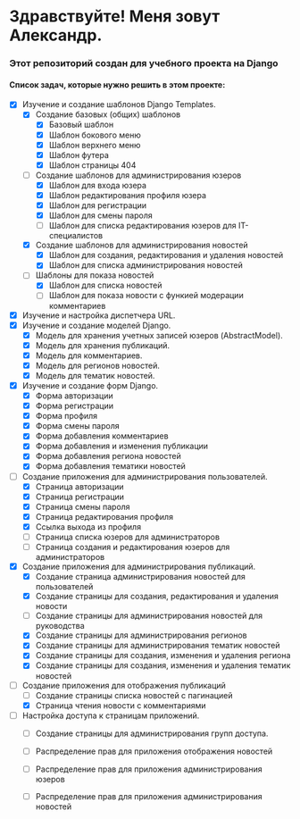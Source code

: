 # Здравствуйте! Меня зовут Александр.
### Этот репозиторий создан для учебного проекта на Django

#### Список задач, которые нужно решить в этом проекте:

- [x] Изучение и создание шаблонов Django Templates.
  - [x] Создание базовых (общих) шаблонов
    - [x] Базовый шаблон
    - [x] Шаблон бокового меню
    - [x] Шаблон верхнего меню
    - [x] Шаблон футера
    - [x] Шаблон страницы 404
  - [ ] Создание шаблонов для администрирования юзеров
    - [x] Шаблон для входа юзера
    - [x] Шаблон редактирования профиля юзера
    - [x] Шаблон для регистрации
    - [x] Шаблон для смены пароля
    - [ ] Шаблон для списка редактирования юзеров для IT-специалистов
  - [x] Создание шаблонов для администрирования новостей
    - [x] Шаблон для создания, редактирования и удаления новостей
    - [x] Шаблон для списка администрирования новостей
  - [ ] Шаблоны для показа новостей
    - [x] Шаблон для списка новостей
    - [ ] Шаблон для показа новости с функией модерации комментариев
- [x] Изучение и настройка диспетчера URL.
- [x] Изучение и создание моделей Django.
  - [x] Модель для хранения учетных записей юзеров (AbstractModel).
  - [x] Модель для хранения публикаций.
  - [x] Модель для комментариев.
  - [x] Модель для регионов новостей.
  - [x] Модель для тематик новостей.
- [x] Изучение и создание форм Django.
  - [x] Форма авторизации
  - [x] Форма регистрации
  - [x] Форма профиля
  - [x] Форма смены пароля
  - [x] Форма добавления комментариев
  - [x] Форма добавления и изменения публикации
  - [x] Форма добавления региона новостей
  - [x] Форма добавления тематики новостей
- [ ] Создание приложения для администрирования пользователей.
  - [x] Страница авторизации
  - [x] Страница регистрации
  - [x] Страница смены пароля
  - [x] Страница редактирования профиля
  - [x] Ссылка выхода из профиля
  - [ ] Страница списка юзеров для администраторов
  - [ ] Страница создания и редактирования юзеров для администраторов
- [x] Создание приложения для администрирования публикаций.
  - [x] Создание страница администрирования новостей для пользователей
  - [x] Создание страницы для создания, редактирования и удаления новости
  - [ ] Создание страницы для администрирования новостей для руководства
  - [x] Создание страницы для администрирования регионов
  - [x] Создание страницы для администрирования тематик новостей
  - [x] Создание страницы для создания, изменения и удаления региона
  - [x] Создание страницы для создания, изменения и удаления тематик новостей
- [ ] Создание приложения для отображения публикаций
  - [ ] Создание страницы списка новостей с пагинацией
  - [x] Страница чтения новости с комментариями
- [ ] Настройка доступа к страницам приложений.
  - [ ] Создание страницы для администрирования групп доступа.
  - [ ] Распределение прав для приложения отображения новостей
  - [ ] Распределение прав для приложения администрирования юзеров
  - [ ] Распределение прав для приложения администрирования новостей

